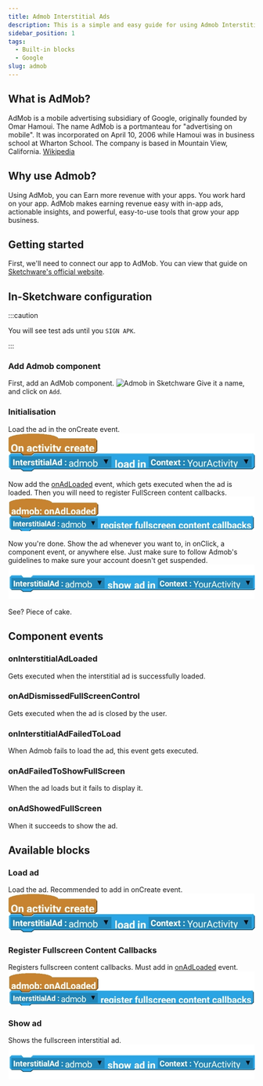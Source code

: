 ```yaml
---
title: Admob Interstitial Ads
description: This is a simple and easy guide for using Admob Interstitial ads in Sketchware Pro.
sidebar_position: 1
tags:
  - Built-in blocks
  - Google
slug: admob
---
```


## What is AdMob?
AdMob is a mobile advertising subsidiary of Google, originally founded by Omar Hamoui. The name AdMob is a portmanteau for "advertising on mobile". It was incorporated on April 10, 2006 while Hamoui was in business school at Wharton School. The company is based in Mountain View, California. [Wikipedia](https://en.m.wikipedia.org/wiki/AdMob)

## Why use Admob?
Using AdMob, you can Earn more revenue with your apps.
You work hard on your app. AdMob makes earning revenue easy with in-app ads, actionable insights, and powerful, easy-to-use tools that grow your app business.

## Getting started
First, we'll need to connect our app to AdMob. You can view that guide on [Sketchware's official website](https://sketchware-docs.vercel.app/docs/admob-getting-started.html).
## In-Sketchware configuration

:::caution

You will see test ads until you `SIGN APK`.

:::


### Add Admob component
First, add an AdMob component.
![Admob in Sketchware](/img/IMG_20220905_131356.jpg)
Give it a name, and click on `Add`.
### Initialisation
Load the ad in the onCreate event.
![Load the ad](img/load_ad.jpg)

Now add the [onAdLoaded](#oninterstitialadloaded) event, which gets executed when the ad is loaded.
Then you will need to register FullScreen content callbacks.
![Register Fullscreen callback](img/admob_fullscreencallback.jpg)

Now you're done. Show the ad whenever you want to, in onClick, a component event, or anywhere else. Just make sure to follow Admob's guidelines to make sure your account doesn't get suspended.
![Show ad](img/admob_showad.jpg)

See? Piece of cake.

## Component events
### onInterstitialAdLoaded
Gets executed when the interstitial ad is successfully loaded.
### onAdDismissedFullScreenControl
Gets executed when the ad is closed by the user.
### onInterstitialAdFailedToLoad
When Admob fails to load the ad, this event gets executed.
### onAdFailedToShowFullScreen
When the ad loads but it fails to display it.
### onAdShowedFullScreen
When it succeeds to show the ad.
## Available blocks
### Load ad
Load the ad. Recommended to add in onCreate event.
![load ad](img/load_ad.jpg)
### Register Fullscreen Content Callbacks
Registers fullscreen content callbacks. Must add in [onAdLoaded](#oninterstitialadloaded) event.
![Register Fullscreen callback](img/admob_fullscreencallback.jpg)
### Show ad
Shows the fullscreen interstitial ad.
![Show ad](img/admob_showad.jpg)